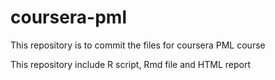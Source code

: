 # coursera-pml
This repository is to commit the files for coursera PML course

This repository include R script, Rmd file and HTML report
